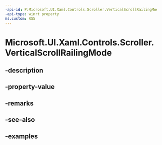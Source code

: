 ```yaml
---
-api-id: P:Microsoft.UI.Xaml.Controls.Scroller.VerticalScrollRailingMode
-api-type: winrt property
ms.custom: RS5
---
```


<!-- Property syntax.
public ScrollerRailingMode VerticalScrollRailingMode { get;  set; }
-->

# Microsoft.UI.Xaml.Controls.Scroller.VerticalScrollRailingMode

## -description

## -property-value

## -remarks

## -see-also

## -examples

